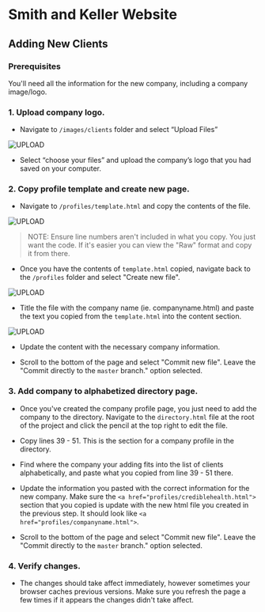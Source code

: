 # Smith and Keller Website

## Adding New Clients

### Prerequisites
You'll need all the information for the new company, including a company image/logo.

### 1. Upload company logo.
- Navigate to `/images/clients` folder and select “Upload Files”

![UPLOAD](https://github.com/smithkeller/smithkeller.github.io/blob/master/documentation/images/upload.png)

- Select “choose your files” and upload the company’s logo that you had saved on your computer.

### 2. Copy profile template and create new page.
- Navigate to `/profiles/template.html` and copy the contents of the file.

![UPLOAD](https://github.com/smithkeller/smithkeller.github.io/blob/master/documentation/images/template.png)

> NOTE: Ensure line numbers aren't included in what you copy.  You just want the code.  If it's easier you can view the "Raw" format and copy it from there.

- Once you have the contents of `template.html` copied, navigate back to the `/profiles` folder and select "Create new file".

![UPLOAD](https://github.com/smithkeller/smithkeller.github.io/blob/master/documentation/images/profiles.png)

- Title the file with the company name (ie. companyname.html) and paste the text you copied from the `template.html` into the content section.

![UPLOAD](https://github.com/smithkeller/smithkeller.github.io/blob/master/documentation/images/newfile.png)

- Update the content with the necessary company information.

- Scroll to the bottom of the page and select "Commit new file".  Leave the "Commit directly to the `master` branch." option selected.


### 3. Add company to alphabetized directory page.

- Once you've created the company profile page, you just need to add the company to the directory.  Navigate to the `directory.html` file at the root of the project and click the pencil at the top right to edit the file.

- Copy lines 39 - 51.  This is the section for a company profile in the directory.

- Find where the company your adding fits into the list of clients alphabetically, and paste what you copied from line 39 - 51 there.

- Update the information you pasted with the correct information for the new company.  Make sure the `<a href="profiles/crediblehealth.html">` section that you copied is update with the new html file you created in the previous step.  It should look like `<a href="profiles/companyname.html">`.

- Scroll to the bottom of the page and select "Commit new file".  Leave the "Commit directly to the `master` branch." option selected.

### 4. Verify changes.
- The changes should take affect immediately, however sometimes your browser caches previous versions.  Make sure you refresh the page a few times if it appears the changes didn't take affect.
